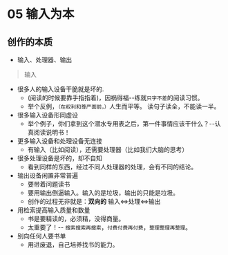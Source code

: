 # 05 输入为本

## 创作的本质

- 输入、处理器、输出

> 输入

- 很多人的输入设备干脆就是坏的.
  - (阅读的时候要靠手指指着)，因祸得福--练就`只字不差`的阅读习惯。
  - 举个反例，`（在权利和尊严面前，）`人生而平等。 读句子读全，不能读一半。
- 很多输入设备形同虚设
  - 举个例子，你们拿到这个潜水专用表之后，第一件事情应该干什么？--认真阅读说明书！
- 更多输入设备和处理设备无连接
  - 有输入（比如阅读），还需要处理器（比如我们大脑的思考）
- 很多处理设备是坏的，却不自知
  - 看到同样的东西，经过不同人处理器的处理，会有不同的结论。
- 输出设备闲置非常普遍
  - 要带着问题读书
  - 要用输出倒逼输入。输入的是垃圾，输出的只能是垃圾。
  - 创作的过程无非就是：**双向的** 输入<=>处理<=>输出
- 用检索提高输入质量和数量
  - 书是要精读的，必须精，没得商量。
  - 太重要了！-- `搜索搜索再搜索`，`付费付费再付费`，`整理整理再整理`。
- 别向任何人要书单
  - 用进废退，自己培养找书的能力。
